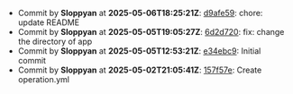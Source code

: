 - Commit by **Sloppyan** at **2025-05-06T18:25:21Z**: [d9afe59](https://github.com/remla2025-team16/app/commit/d9afe59063db772c996caa47483e6103a98b2640): chore: update README
- Commit by **Sloppyan** at **2025-05-05T19:05:27Z**: [6d2d720](https://github.com/remla2025-team16/app/commit/6d2d72097a9c4269dd4cc776645a833dd19f0466): fix: change the directory of app
- Commit by **Sloppyan** at **2025-05-05T12:53:21Z**: [e34ebc9](https://github.com/remla2025-team16/app/commit/e34ebc9ab11d16e2e1fe7fab07a605ee79913200): Initial commit
- Commit by **Sloppyan** at **2025-05-02T21:05:41Z**: [157f57e](https://github.com/remla2025-team16/app/commit/157f57e7601f8aed67ec00f1e9459f1a1e1c7492): Create operation.yml
